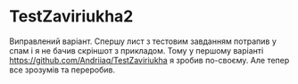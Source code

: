 # TestZaviriukha2

Виправлений варіант. Спершу лист з тестовим завданням потрапив у спам і я не бачив скріншот з прикладом. Тому у першому варіанті https://github.com/Andriiaq/TestZaviriukha я зробив по-своєму. Але тепер все зрозумів та переробив.
